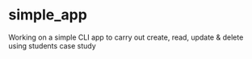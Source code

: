 # simple_app
Working on a simple CLI app to carry out create, read, update & delete using students case study
